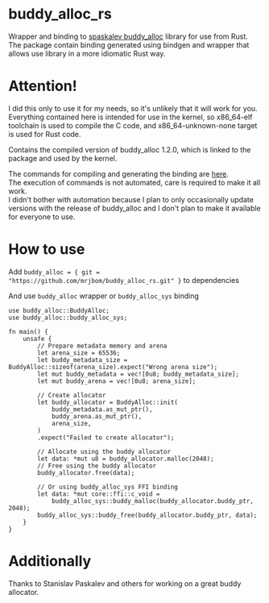 # buddy_alloc_rs

Wrapper and binding to [spaskalev buddy_alloc](https://github.com/spaskalev/buddy_alloc) library for use from Rust.  
The package contain binding generated using bindgen and wrapper that allows use library in a more idiomatic Rust way.

# Attention!
I did this only to use it for my needs, so it's unlikely that it will work for you.  
Everything contained here is intended for use in the kernel, so x86_64-elf toolchain is used to compile the C code, and x86_64-unknown-none target is used for Rust code.

Contains the compiled version of buddy_alloc 1.2.0, which is linked to the package and used by the kernel.

The commands for compiling and generating the binding are [here](buddy_alloc_sys/buddy_alloc_1.2.0_x86_64-elf-gcc_freestanding/).  
The execution of commands is not automated, care is required to make it all work.  
I didn't bother with automation because I plan to only occasionally update versions with the release of buddy_alloc and I don't plan to make it available for everyone to use.

# How to use
Add `buddy_alloc = { git = "https://github.com/mrjbom/buddy_alloc_rs.git" }` to dependencies  

And use `buddy_alloc` wrapper or `buddy_alloc_sys` binding

```
use buddy_alloc::BuddyAlloc;
use buddy_alloc::buddy_alloc_sys;

fn main() {
    unsafe {
        // Prepare metadata memory and arena
        let arena_size = 65536;
        let buddy_metadata_size = BuddyAlloc::sizeof(arena_size).expect("Wrong arena size");
        let mut buddy_metadata = vec![0u8; buddy_metadata_size];
        let mut buddy_arena = vec![0u8; arena_size];

        // Create allocator
        let buddy_allocator = BuddyAlloc::init(
            buddy_metadata.as_mut_ptr(),
            buddy_arena.as_mut_ptr(),
            arena_size,
        )
        .expect("Failed to create allocator");

        // Allocate using the buddy allocator
        let data: *mut u8 = buddy_allocator.malloc(2048);
        // Free using the buddy allocator
        buddy_allocator.free(data);

        // Or using buddy_alloc_sys FFI binding
        let data: *mut core::ffi::c_void =
            buddy_alloc_sys::buddy_malloc(buddy_allocator.buddy_ptr, 2048);
        buddy_alloc_sys::buddy_free(buddy_allocator.buddy_ptr, data);
    }
}
```

# Additionally
Thanks to Stanislav Paskalev and others for working on a great buddy allocator.

